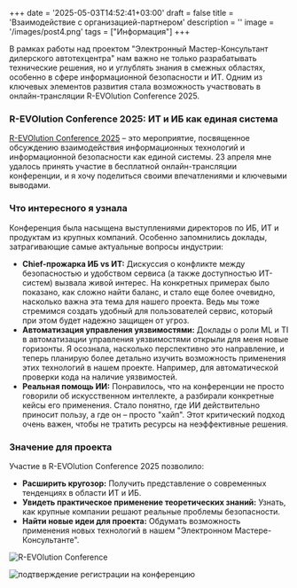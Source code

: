 +++
date = '2025-05-03T14:52:41+03:00'
draft = false
title = 'Взаимодействие с организацией-партнером'
description = ''
image = '/images/post4.png'
tags = ["Информация"]
+++

В рамках работы над проектом "Электронный Мастер-Консультант дилерского автотехцентра" нам важно не только разрабатывать технические решения, но и углублять знания в смежных областях, особенно в сфере информационной безопасности и ИТ. Одним из ключевых элементов развития стала возможность участвовать в онлайн-трансляции R-EVOlution Conference 2025.

### R-EVOlution Conference 2025: ИТ и ИБ как единая система

[R-EVOlution Conference 2025](https://revolutionconf.ru/?utm_source=email&utm_medium=university&utm_campaign=contest) – это мероприятие, посвященное обсуждению взаимодействия информационных технологий и информационной безопасности как единой системы. 23 апреля мне удалось принять участие в бесплатной онлайн-трансляции конференции, и я хочу поделиться своими впечатлениями и ключевыми выводами.

### Что интересного я узнала

Конференция была насыщена выступлениями директоров по ИБ, ИТ и продуктам из крупных компаний. Особенно запомнились доклады, затрагивающие самые актуальные вопросы индустрии:

*   **Chief-прожарка ИБ vs ИТ:** Дискуссия о конфликте между безопасностью и удобством сервиса (а также доступностью ИТ-систем) вызвала живой интерес. На конкретных примерах было показано, как сложно найти баланс, и стало еще более очевидно, насколько важна эта тема для нашего проекта. Ведь мы тоже стремимся создать удобный для пользователей сервис, который при этом будет надежно защищен от угроз.
*   **Автоматизация управления уязвимостями:** Доклады о роли ML и TI в автоматизации управления уязвимостями открыли для меня новые горизонты. Я осознала, насколько перспективно это направление, и теперь планирую более детально изучить возможность применения этих технологий в нашем проекте. Например, для автоматической проверки кода на наличие уязвимостей.
*   **Реальная помощь ИИ:** Понравилось, что на конференции не просто говорили об искусственном интеллекте, а разбирали конкретные кейсы его применения. Стало понятно, где ИИ действительно приносит пользу, а где он – просто "хайп". Этот критический подход очень важен, чтобы не тратить ресурсы на неэффективные решения.

### Значение для проекта

Участие в R-EVOlution Conference 2025 позволило:

*   **Расширить кругозор:** Получить представление о современных тенденциях в области ИТ и ИБ.
*   **Увидеть практическое применение теоретических знаний:** Узнать, как крупные компании решают реальные проблемы безопасности.
*   **Найти новые идеи для проекта:** Обдумать возможность применения новых технологий в нашем "Электронном Мастере-Консультанте".

![R-EVOlution Conference](/images/л.png)

![подтверждение регистрации на конференцию](/images/t.png)




